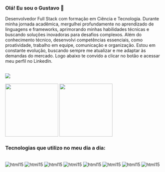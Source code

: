 
### Olá! Eu sou o Gustavo 👋

Desenvolvedor Full Stack com formação em Ciência e Tecnologia. Durante minha jornada acadêmica, mergulhei profundamente no aprendizado de linguagens e frameworks, aprimorando minhas habilidades técnicas e buscando soluções inovadoras para desafios complexos. Além do conhecimento técnico, desenvolvi competências essenciais, como proatividade, trabalho em equipe, comunicação e organização. Estou em constante evolução, buscando sempre me atualizar e me adaptar às demandas do mercado. Logo abaixo te convido a clicar no botão e acessar meu perfil no LinkedIn.

<div style="display: inline_block"><br/>
    <a href="https://www.linkedin.com/in/gustavo-lima15/" target="_blank"><img src="https://img.shields.io/badge/LinkedIn-0077B5?style=for-the-badge&logo=linkedin&logoColor=white" target="_blank"></a>
</div></br>

<div>
    <img height="170cm" src="https://github-readme-stats.vercel.app/api?username=gustavolima15&show_icons=true&theme=dracula"/>
    <img height="170cm" src="https://github-readme-stats.vercel.app/api/top-langs/?username=gustavolima15&layout=compact&langs_count=16&theme=dracula"/>
</div>


### Tecnologias que utilizo no meu dia a dia:

<div style="display: inline_block"><br/>
    <img align="center" alt="html15" src="https://img.shields.io/badge/HTML5-E34F26?style=for-the-badge&logo=html5&logoColor=white" />
    <img align="center" alt="html15" src="https://img.shields.io/badge/CSS3-1572B6?style=for-the-badge&logo=css3&logoColor=white" />
    <img align="center" alt="html15" src="https://img.shields.io/badge/JavaScript-323330?style=for-the-badge&logo=javascript&logoColor=F7DF1E" />
    <img align="center" alt="html15" src="https://img.shields.io/badge/TypeScript-007ACC?style=for-the-badge&logo=typescript&logoColor=white" />
    <img align="center" alt="html15" src="https://img.shields.io/badge/React-20232A?style=for-the-badge&logo=react&logoColor=61DAFB" />
    <img align="center" alt="html15" src="https://img.shields.io/badge/React_Native-20232A?style=for-the-badge&logo=react&logoColor=61DAFB" />
    <img align="center" alt="html15" src="https://img.shields.io/badge/PostgreSQL-316192?style=for-the-badge&logo=postgresql&logoColor=white" />
    <img align="center" alt="html15" src="https://img.shields.io/badge/Prisma-3982CE?style=for-the-badge&logo=Prisma&logoColor=white" />
    
</div></br>
